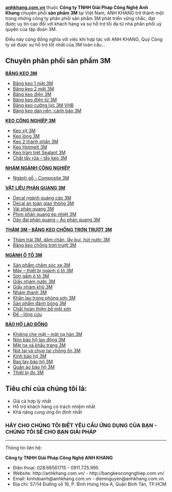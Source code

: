 <strong><a href="http://anhkhang.com.vn">anhkhang.com.vn</a></strong> thuộc <strong>Công ty TNHH Giải Pháp Công Nghệ Anh Khang</strong> chuyên phối <strong>sản phẩm 3M</strong> tại Việt Nam, ANH KHANG trở thành một trong những công ty phân phối sản phẩm 3M phát triển vững chắc, đạt được uy tín cao đối với khách hàng và sự hỗ trợ tối đa từ nhà phân phối uỷ quyền của tập đoàn 3M.

Điều này cũng đồng nghĩa với việc khi hợp tác với ANH KHANG, Quý Công ty sẽ được sự hỗ trợ tốt nhất của 3M toàn cầu...
<h2>Chuyên phân phối sản phẩm 3M</h2>
<strong><a href="http://anhkhang.com.vn/bang-keo-3m">BĂNG KEO 3M</a></strong>
<ul>
 	<li><a href="http://anhkhang.com.vn/bang-keo-3m/bang-keo-1-mat-3m">Băng keo 1 mặt 3M</a></li>
 	<li><a href="http://anhkhang.com.vn/bang-keo-3m/bang-keo-2-mat-3m">Băng keo 2 mặt 3M</a></li>
 	<li><a href="http://anhkhang.com.vn/bang-keo-3m/bang-keo-dien-3m">Băng keo điện 3M</a></li>
 	<li><a href="http://anhkhang.com.vn/bang-keo-3m/bang-keo-dien-tu-3m">Băng keo điện tử 3M</a></li>
 	<li><a href="http://anhkhang.com.vn/bang-keo-3m/bang-keo-cuong-luc-3m-vhb">Băng keo cường lực 3M VHB</a></li>
 	<li><a href="http://anhkhang.com.vn/bang-keo-3m/bang-keo-dan-nen-3m-bang-keo-canh-bao-3m">Băng keo dán nền, cảnh báo 3M</a></li>
</ul>
<strong><a href="http://anhkhang.com.vn/keo-cong-nghiep-3m">KEO CÔNG NGHIỆP 3M</a></strong>
<ul>
 	<li><a href="http://anhkhang.com.vn/keo-cong-nghiep-3m/keo-xit-3m">Keo xịt 3M</a></li>
 	<li><a href="http://anhkhang.com.vn/keo-cong-nghiep-3m/keo-long-3m">Keo lỏng 3M</a></li>
 	<li><a href="http://anhkhang.com.vn/keo-cong-nghiep-3m/keo-2-thanh-phan-3m">Keo 2 thành phần 3M</a></li>
 	<li><a href="http://anhkhang.com.vn/keo-cong-nghiep-3m/keo-hotmelt-3m">Keo Hotmelt 3M</a></li>
 	<li><a href="http://anhkhang.com.vn/keo-cong-nghiep-3m/keo-tram-tret-sealant-3m">Keo trám trét Sealant 3M</a></li>
 	<li><a href="http://anhkhang.com.vn/keo-cong-nghiep-3m/chat-tay-rua-tay-keo-3m">Chất tẩy rửa – tẩy keo 3M</a></li>
</ul>
<strong><a href="http://anhkhang.com.vn/nham-nganh-cong-nghiep">NHÁM NGÀNH CÔNG NGHIỆP</a></strong>
<ul>
 	<li><a href="http://anhkhang.com.vn/nham-nganh-cong-nghiep/nganh-go-composite-3m">Ngành gỗ - Composite 3M</a></li>
</ul>
<strong><a href="http://anhkhang.com.vn/vat-lieu-phan-quang-3m">VẬT LIỆU PHẢN QUANG 3M</a></strong>
<ul>
 	<li><a href="http://anhkhang.com.vn/vat-lieu-phan-quang-3m/decal-nganh-quang-cao-3m">Decal ngành quảng cáo 3M</a></li>
 	<li><a href="http://anhkhang.com.vn/vat-lieu-phan-quang-3m/decal-an-toan-giao-thong-3m">Decal an toàn giao thông 3M</a></li>
 	<li><a href="http://anhkhang.com.vn/vat-lieu-phan-quang-3m/vai-phan-quang-3m">Vải phản quang 3M</a></li>
 	<li><a href="http://anhkhang.com.vn/vat-lieu-phan-quang-3m/phim-phan-quang-ep-nhiet-3m">Phim phản quang ép nhiệt 3M</a></li>
 	<li><a href="http://anhkhang.com.vn/vat-lieu-phan-quang-3m/day-dai-phan-quang-ao-phan-quang-3m">Dây đai phản quang – Áo phản quang 3M</a></li>
</ul>
<strong><a href="http://anhkhang.com.vn/tham-3m-bang-keo-chong-tron-truot-3m">THẢM 3M – BĂNG KEO CHỐNG TRƠN TRƯỢT 3M</a></strong>
<ul>
 	<li><a href="http://anhkhang.com.vn/tham-3m-bang-keo-chong-tron-truot-3m/tham-trai-3m-dam-chan-lay-bui-hut-nuoc-3m">Thảm trải 3M, dặm chân, lấy bụi, hút nước 3M</a></li>
 	<li><a href="http://anhkhang.com.vn/tham-3m-bang-keo-chong-tron-truot-3m/bang-keo-chong-tron-truot-3m-safety-walk">Băng keo chống trơn trượt 3M</a></li>
</ul>
<strong><a href="http://anhkhang.com.vn/nganh-o-to-3m">NGÀNH Ô TÔ 3M</a></strong>
<ul>
 	<li><a href="http://anhkhang.com.vn/nganh-o-to-3m/san-pham-cham-soc-xe-3m">Sản phẩm chăm sóc xe 3M</a></li>
 	<li><a href="http://anhkhang.com.vn/nganh-o-to-3m/may-thiet-bi-nganh-o-to-3m">Máy – thiết bị ngành ô tô 3M</a></li>
 	<li><a href="http://anhkhang.com.vn/nganh-o-to-3m/son-gam-o-to-3m">Sơn gầm ô tô 3M</a></li>
 	<li><a href="http://anhkhang.com.vn/nganh-o-to-3m/giay-nham-nuoc-3m">Giấy nhám nước 3M</a></li>
 	<li><a href="http://anhkhang.com.vn/nganh-o-to-3m/giay-nham-kho-3m">Giấy nhám khô 3M</a></li>
 	<li><a href="http://anhkhang.com.vn/nganh-o-to-3m/nham-thanh-3m">Nhám thanh 3M</a></li>
 	<li><a href="http://anhkhang.com.vn/nganh-o-to-3m/khan-lau-trong-phong-son-3m">Khăn lau trong phòng sơn 3M</a></li>
 	<li><a href="http://anhkhang.com.vn/nganh-o-to-3m/san-pham-danh-bong-3m">Sản phẩm đánh bóng 3M</a></li>
 	<li><a href="http://anhkhang.com.vn/nganh-o-to-3m/chat-hoan-thien-be-mat-son">Chất hoàn thiện bề mặt sơn</a></li>
 	<li><a href="http://anhkhang.com.vn/nganh-o-to-3m/de-long-cuu">Đế - lông cừu</a></li>
</ul>
<strong><a href="http://anhkhang.com.vn/bao-ho-lao-dong">BẢO HỘ LAO ĐỘNG</a></strong>
<ul>
 	<li><a href="http://anhkhang.com.vn/bao-ho-lao-dong/khieng-che-mat-mat-na-han-3m">Khiêng che mặt – mặt nạ hàn 3M</a></li>
 	<li><a href="http://anhkhang.com.vn/bao-ho-lao-dong/non-bao-ho-lao-dong-3m">Nón bảo hộ lao động 3M</a></li>
 	<li><a href="http://anhkhang.com.vn/bao-ho-lao-dong/mat-na-va-khau-trang-3m">Mặt nạ và khẩu trang 3M</a></li>
 	<li><a href="http://anhkhang.com.vn/bao-ho-lao-dong/nut-tai-va-chup-tai-chong-on-3m">Nút tai và chụp tai chống ồn 3M</a></li>
 	<li><a href="http://anhkhang.com.vn/bao-ho-lao-dong/kinh-bao-ho-3m">Kính bảo hộ 3M</a></li>
 	<li><a href="http://anhkhang.com.vn/bao-ho-lao-dong/bao-tay-bao-ho-3m">Bao tay bảo hộ 3M</a></li>
 	<li><a href="http://anhkhang.com.vn/bao-ho-lao-dong/quan-ao-bao-ho-3m">Quần áo bảo hộ 3M</a></li>
 	<li><a href="http://anhkhang.com.vn/bao-ho-lao-dong/thiet-bi-do-3m">Thiết bị đo 3M</a></li>
</ul>
<h2>Tiêu chí của chúng tôi là:</h2>
<ul>
 	<li>Giá cả hợp lý nhất</li>
 	<li>Hỗ trợ khách hàng có trách nhiệm nhất</li>
 	<li>Khả năng cung ứng ổn định nhất</li>
</ul>
<h3><strong>HÃY CHO CHÚNG TÔI BIẾT YÊU CẦU ỨNG DỤNG CỦA BẠN - CHÚNG TÔI SẼ CHO BẠN GIẢI PHÁP</strong></h3>

<hr />

Thông tin liên hệ:

<strong>Công ty TNHH Giải Pháp Công Nghệ ANH KHANG</strong>
<ul>
 	<li>Điện thoại: 028.66561715 - 0911.725.995</li>
  <li>Website: http://anhkhang.com.vn/ - http://bangkeocongnghiep.com.vn/</li>
 	<li>Email: kinhdoanh@anhkhang.com.vn - diemnguyen@anhkhang.com.vn</li>
 	<li>Địa chỉ: 57/14 Đường số 16, P. Bình Hưng Hòa A, Quận Bình Tân, TP.HCM</li>
</ul>
